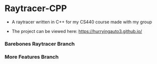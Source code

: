 # Raytracer-CPP
- A raytracer written in C++ for my CS440 course made with my group

- The project can be viewed here: https://hurryingauto3.github.io/

### Barebones Raytracer Branch
### More Features Branch
